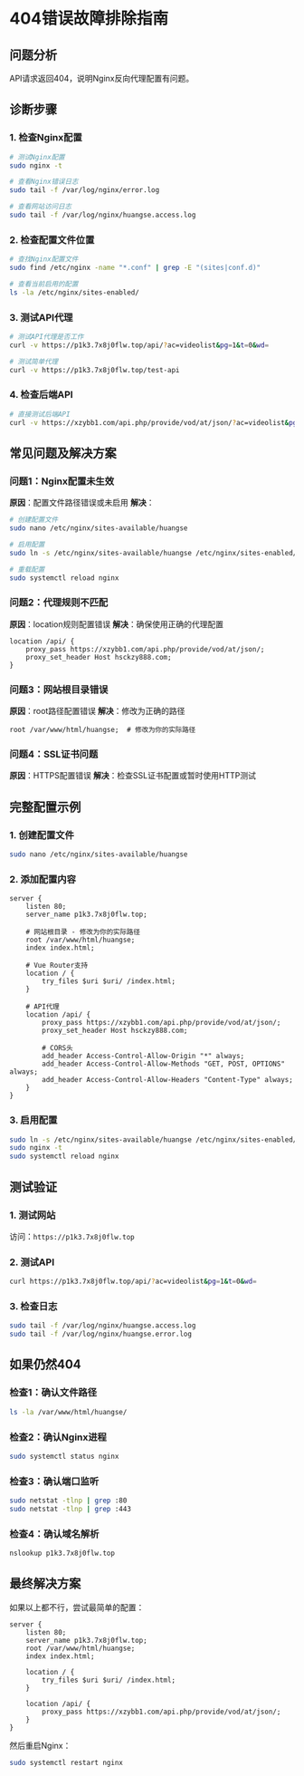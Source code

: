 # 404错误故障排除指南

## 问题分析
API请求返回404，说明Nginx反向代理配置有问题。

## 诊断步骤

### 1. 检查Nginx配置
```bash
# 测试Nginx配置
sudo nginx -t

# 查看Nginx错误日志
sudo tail -f /var/log/nginx/error.log

# 查看网站访问日志
sudo tail -f /var/log/nginx/huangse.access.log
```

### 2. 检查配置文件位置
```bash
# 查找Nginx配置文件
sudo find /etc/nginx -name "*.conf" | grep -E "(sites|conf.d)"

# 查看当前启用的配置
ls -la /etc/nginx/sites-enabled/
```

### 3. 测试API代理
```bash
# 测试API代理是否工作
curl -v https://p1k3.7x8j0flw.top/api/?ac=videolist&pg=1&t=0&wd=

# 测试简单代理
curl -v https://p1k3.7x8j0flw.top/test-api
```

### 4. 检查后端API
```bash
# 直接测试后端API
curl -v https://xzybb1.com/api.php/provide/vod/at/json/?ac=videolist&pg=1&t=0&wd=
```

## 常见问题及解决方案

### 问题1：Nginx配置未生效
**原因**：配置文件路径错误或未启用
**解决**：
```bash
# 创建配置文件
sudo nano /etc/nginx/sites-available/huangse

# 启用配置
sudo ln -s /etc/nginx/sites-available/huangse /etc/nginx/sites-enabled/

# 重载配置
sudo systemctl reload nginx
```

### 问题2：代理规则不匹配
**原因**：location规则配置错误
**解决**：确保使用正确的代理配置
```nginx
location /api/ {
    proxy_pass https://xzybb1.com/api.php/provide/vod/at/json/;
    proxy_set_header Host hsckzy888.com;
}
```

### 问题3：网站根目录错误
**原因**：root路径配置错误
**解决**：修改为正确的路径
```nginx
root /var/www/html/huangse;  # 修改为你的实际路径
```

### 问题4：SSL证书问题
**原因**：HTTPS配置错误
**解决**：检查SSL证书配置或暂时使用HTTP测试

## 完整配置示例

### 1. 创建配置文件
```bash
sudo nano /etc/nginx/sites-available/huangse
```

### 2. 添加配置内容
```nginx
server {
    listen 80;
    server_name p1k3.7x8j0flw.top;
    
    # 网站根目录 - 修改为你的实际路径
    root /var/www/html/huangse;
    index index.html;
    
    # Vue Router支持
    location / {
        try_files $uri $uri/ /index.html;
    }
    
    # API代理
    location /api/ {
        proxy_pass https://xzybb1.com/api.php/provide/vod/at/json/;
        proxy_set_header Host hsckzy888.com;
        
        # CORS头
        add_header Access-Control-Allow-Origin "*" always;
        add_header Access-Control-Allow-Methods "GET, POST, OPTIONS" always;
        add_header Access-Control-Allow-Headers "Content-Type" always;
    }
}
```

### 3. 启用配置
```bash
sudo ln -s /etc/nginx/sites-available/huangse /etc/nginx/sites-enabled/
sudo nginx -t
sudo systemctl reload nginx
```

## 测试验证

### 1. 测试网站
访问：`https://p1k3.7x8j0flw.top`

### 2. 测试API
```bash
curl https://p1k3.7x8j0flw.top/api/?ac=videolist&pg=1&t=0&wd=
```

### 3. 检查日志
```bash
sudo tail -f /var/log/nginx/huangse.access.log
sudo tail -f /var/log/nginx/huangse.error.log
```

## 如果仍然404

### 检查1：确认文件路径
```bash
ls -la /var/www/html/huangse/
```

### 检查2：确认Nginx进程
```bash
sudo systemctl status nginx
```

### 检查3：确认端口监听
```bash
sudo netstat -tlnp | grep :80
sudo netstat -tlnp | grep :443
```

### 检查4：确认域名解析
```bash
nslookup p1k3.7x8j0flw.top
```

## 最终解决方案

如果以上都不行，尝试最简单的配置：

```nginx
server {
    listen 80;
    server_name p1k3.7x8j0flw.top;
    root /var/www/html/huangse;
    index index.html;
    
    location / {
        try_files $uri $uri/ /index.html;
    }
    
    location /api/ {
        proxy_pass https://xzybb1.com/api.php/provide/vod/at/json/;
    }
}
```

然后重启Nginx：
```bash
sudo systemctl restart nginx
```
